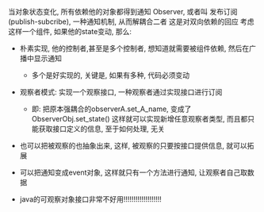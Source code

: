当对象状态变化, 所有依赖他的对象都得到通知
Observer, 或者叫 发布订阅(publish-subcribe), 一种通知机制, 从而解耦合二者
这是对双向依赖的回应
考虑这样一个组件, 如果他的state变动, 那么:
- 朴素实现, 他的控制者,甚至是多个控制者, 想知道就需要被组件依赖, 然后在广播中显示通知
	- 多个是好实现的, 关键是, 如果有多种, 代码必须变动
- 观察者模式: 实现一个观察接口, 一种观察者通过实现接口进行订阅
	- 即: 把原本强耦合的observerA.set_A_name, 变成了ObserverObj.set_state()
这样就可以实现新增任意观察者类型, 而且都只能获取接口定义的信息, 至于如何处理, 无关


 - 也可以把被观察的也抽象出来, 这样, 被观察的只要按接口提供信息, 就可以拓展
 - 可以把通知变成event对象, 这样就只有一个方法进行通知, 让观察者自己取数据
 - java的可观察对象接口非常不好用!!!!!!!!!!!!!!!!!!!
